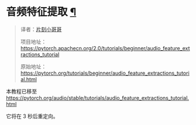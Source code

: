 


# 音频特征提取 [¶](#audio-feature-extractions "永久链接到此标题")


> 译者：[片刻小哥哥](https://github.com/jiangzhonglian)
>
> 项目地址：<https://pytorch.apachecn.org/2.0/tutorials/beginner/audio_feature_extractions_tutorial>
>
> 原始地址：<https://pytorch.org/tutorials/beginner/audio_feature_extractions_tutorial.html>




 本教程已移至
 <https://pytorch.org/audio/stable/tutorials/audio_feature_extractions_tutorial.html>




 它将在 3 秒后重定向。









